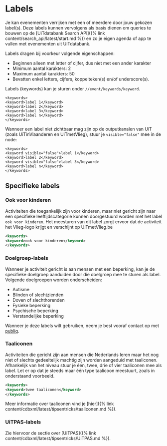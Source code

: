 ---
---

# Labels

Je kan evenementen verrijken met een of meerdere door jouw gekozen label(s).
Deze labels kunnen vervolgens als basis dienen om queries te bouwen op de [UiTdatabank Search API]({% link content/search_api/latest/start.md %}) en zo je eigen agenda of app te vullen met evenementen uit UiTdatabank.

Labels dragen bij voorkeur volgende eigenschappen:
* Beginnen alleen met letter of cijfer, dus niet met een ander karakter
* Minimum aantal karakters: 2
* Maximum aantal karakters: 50
* Bevatten enkel letters, cijfers, koppelteken(s) en/of underscore(s).

Labels (keywords) kan je sturen onder ```//event/keywords/keyword```.

```
<keywords>
<keyword>label 1</keyword>
<keyword>label 2</keyword>
<keyword>label 3</keyword>
<keyword>label n</keyword>
</keywords>
```

Wanneer een label niet zichtbaar mag zijn op de outputkanalen van UiT (zoals UiTinVlaanderen en UiTmetVlieg), stuur je ```visible="false"``` mee in de node:

```
<keywords>
<keyword visible="false">label 1</keyword>
<keyword>label 2</keyword>
<keyword visible="false">label 3</keyword>
<keyword>label n</keyword>
</keywords>
```

## Specifieke labels

### Ook voor kinderen

Activiteiten die toegankelijk zijn voor kinderen, maar niet gericht zijn naar een specifieke leeftijdscategorie kunnen doorgestuurd worden met het label ```ook voor kinderen```. Het meesturen van dit label zorgt ervoor dat de activiteit het Vlieg-logo krijgt en verschijnt op UiTmetVlieg.be

~~~ xml
<keywords>
<keyword>ook voor kinderen</keyword>
</keywords>
~~~

### Doelgroep-labels

Wanneer je activiteit gericht is aan mensen met een beperking, kan je de specifieke doelgroep aanduiden door die doelgroep mee te sturen als label. Volgende doelgroepen worden onderscheiden:
- Autisme
- Blinden of slechtzienden
- Doven of slechthorenden
- Fysieke beperking
- Psychische beperking
- Verstandelijke beperking

Wanneer je deze labels wilt gebruiken, neem je best vooraf contact op met [publiq](mailto:vragen@uitdatabank.be).

### Taaliconen

Activiteiten die gericht zijn aan mensen die Nederlands leren maar het nog niet of slechts gedeeltelijk machtig zijn worden aangeduid met taaliconen. Afhankelijk van het niveau stuur je één, twee, drie of vier taaliconen mee als label.
Let er op dat je steeds maar één type taalicoon meestuurt, zoals in onderstaand voorbeeld.

~~~ xml
<keywords>
<keyword>twee taaliconen</keyword>
</keywords>
~~~

Meer informatie over taaliconen vind je [hier]({% link content/cdbxml/latest/tipsentricks/taaliconen.md %}).

### UiTPAS-labels

Zie hiervoor de sectie over [UiTPAS]({% link content/cdbxml/latest/tipsentricks/UiTPAS.md %}).
